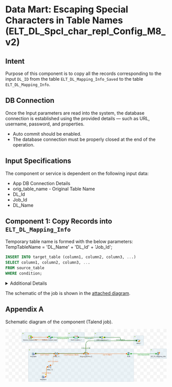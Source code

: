 # Data Mart: Escaping Special Characters in Table Names (ELT_DL_Spcl_char_repl_Config_M8_v2)

## Intent
Purpose of this component is to copy all the records corresponding to the input `DL_ID` from the table `ELT_DL_Mapping_Info_Saved` to the table `ELT_DL_Mapping_Info`.

## DB Connection 

Once the Input parameters are read into the system, the database connection is established using the provided details — such as URL, username, password, and properties. 

 - Auto commit should be enabled.
 - The database connection must be properly closed at the end of the operation.

 ## Input Specifications
The component or service is dependent on the following input data:

- App DB Connection Details
- orig_table_name - Original Table Name
- DL_Id
- Job_Id
- DL_Name


## Component 1: Copy Records into `ELT_DL_Mapping_Info`

Temporary table name is formed with the below parameters: 
TempTableName = 'DL_Name' +  'DL_Id' +  'Job_Id';

```sql
INSERT INTO target_table (column1, column2, column3, ...)
SELECT column1, column2, column3, ...
FROM source_table
WHERE condition;
```

<details>
<summary>Additional Details</summary>

In the talend job, following fields are fetched and copied

```sql
TempTableName = 'DL_Name' +  'DL_Id' +  'Job_Id';
SELECT 
  "+ DL_Id +" as `DL_Id`,
  "+ Job_Id +" as `Job_Id`,
  TempTableName.`table_name`, 
  TempTableName.`property`
FROM TempTableName 
where property!='db' and table_name='orig_table_name'
```
```sql
SELECT distinct
  "+ DL_Id +" as `DL_Id`,
  "+ Job_Id +" as `Job_Id`, 
 case when `ELT_App_Names_Properties`.`CharacterValue`=' ' then ',' else CharacterValue end, 
  `ELT_App_Names_Properties`.`Id`
FROM `ELT_App_Names_Properties` where CharacterValue not in ('_','-','/','|')  limit 30
```
Before inserting the records, all existing relevant records are purged.

```sql
     "Delete from ELT_DL_Mapping_Info  where DL_Id='"+context.DL_Id+"'"
```

</details>

The schematic of the job is shown in the [attached diagram](#appendix-a).

## Appendix A

Schematic diagram of the component (Talend job).

![schematic diagram](./Images/ELT_DL_Spcl_char_repl_Config_M8_v2_0.1.png "ELT_DL_Spcl_char_repl_Config_M8_v2")
